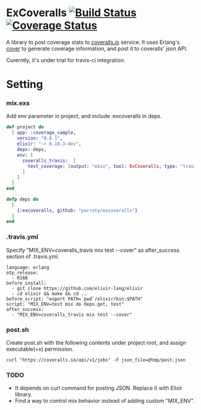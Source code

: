ExCoveralls [![Build Status](https://secure.travis-ci.org/parroty/excoveralls.png?branch=master "Build Status")](http://travis-ci.org/parroty/excoveralls) [![Coverage Status](https://coveralls.io/repos/parroty/excoveralls/badge.png?branch=master)](https://coveralls.io/r/parroty/excoveralls?branch=master)
============

A library to post coverage stats to [coveralls.io](https://coveralls.io/) service.
It uses Erlang's [cover](http://www.erlang.org/doc/man/cover.html) to generate coverage information, and post it to coveralls' json API.

Curerntly, it's under trial for travis-ci integration.

# Setting
### mix.exs
Add env parameter in project, and include :excoveralls in deps.

```elixir
def project do
  [ app: :coverage_sample,
    version: "0.0.1",
    elixir: "~> 0.10.3-dev",
    deps: deps,
    env: [
      coveralls_travis:  [
        test_coverage: [output: "ebin", tool: ExCoveralls, type: "travis"]
      ]
    ]
  ]
end

defp deps do
  [
    {:excoveralls, github: "parroty/excoveralls"}
  ]
end
```

### .travis.yml
Specify "MIX_ENV=coveralls_travis mix test --cover" as after_success section of .travis.yml

```
language: erlang
otp_release:
  - R16B
before_install:
  - git clone https://github.com/elixir-lang/elixir
  - cd elixir && make && cd ..
before_script: "export PATH=`pwd`/elixir/bin:$PATH"
script: "MIX_ENV=test mix do deps.get, test"
after_success:
  - "MIX_ENV=coveralls_travis mix test --cover"
```

### post.sh
Create post.sh with the following contents under project root, and assign executable(+x) permission.

```
curl "https://coveralls.io/api/v1/jobs" -F json_file=@tmp/post.json
```

### TODO
- It depends on curl command for posting JSON. Replace it with Elixir library.
- Find a way to control mix behavior instead of adding custom "MIX_ENV".
